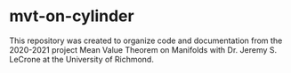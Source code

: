 # mvt-on-cylinder

This repository was created to organize code and documentation from the 2020-2021 project Mean Value Theorem on Manifolds with Dr. Jeremy S. LeCrone at the University of Richmond.
